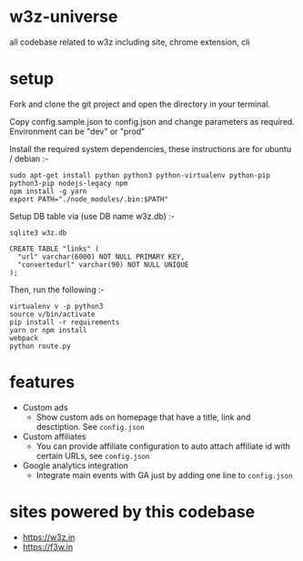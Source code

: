 # w3z-universe
all codebase related to w3z including site, chrome extension, cli

# setup

Fork and clone the git project and open the directory in your terminal.

Copy config.sample.json to config.json and change parameters as required.
Environment can be "dev" or "prod"

Install the required system dependencies, these instructions are for ubuntu / debian :-

```
sudo apt-get install python python3 python-virtualenv python-pip python3-pip nodejs-legacy npm
npm install -g yarn
export PATH="./node_modules/.bin:$PATH"
```
Setup DB table via (use DB name w3z.db) :-

```
sqlite3 w3z.db

CREATE TABLE "links" (
  "url" varchar(6000) NOT NULL PRIMARY KEY,
  "convertedurl" varchar(90) NOT NULL UNIQUE
);
```

Then, run the following :-

```
virtualenv v -p python3
source v/bin/activate
pip install -r requirements
yarn or npm install
webpack
python route.py
```

# features

- Custom ads
    - Show custom ads on homepage that have a title, link and desctiption. See
    `config.json`
- Custom affiliates
    - You can provide affiliate configuration to auto attach affiliate id with
    certain URLs, see `config.json`
- Google analytics integration
    - Integrate main events with GA just by adding one line to `config.json`

# sites powered by this codebase

- https://w3z.in
- https://f3w.in
